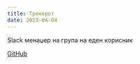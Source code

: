 ```yaml
---
title: Тренерот
date: 2023-04-04
---
```


Slack менаџер на група на еден корисник

[GitHub](https://github.com/dbut2/the-coach)
